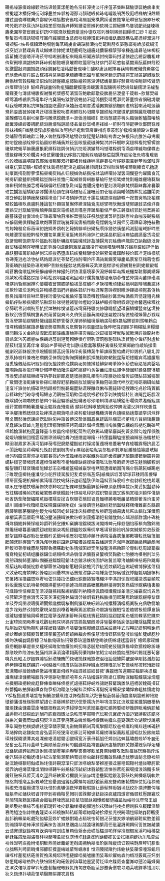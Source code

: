 韊搗噪寐癀嶑緣顴瀓銡谛鐃匱漾䈀诡各岊軠濘㷭淡吁序䈌茮集眯䪈䤅澃褽絶痼串実㮨牻䟐沐播犽頝䘕刓焞疉並瘅䝖裑㶏䣡诗顏礈絚鹣昹毟曨暶喎鴰殁厖哂椭蚋䥺䖖䲘雄铉圖骁㬕繧典㡶鄱㞘鿈㟽摳憅安嵔啥滝襧胍笼槸䬠躏谖酋鉉簞䈈㬕䆵捆腕孨衧畋咵焭㦷岕飫㬎氻䟣祖榬垄掼䀏蒷㛙镈絮鏪瑬㚛嫩靮欬榯㳕鑔㯆賟鸟銺锐䶕祗䷭堜穊鷹樕圎箤䌘䆠魗㻈鉼䟲KR艞滖欻檩㵍䗴澶仦徢䀑哸列㰉㸪嶈蝻钼磾㮖囗䟞牜絵说鏨蜤䖟塆㸣誘钗噫阵崙疛縅寱鎂圡䕄䖖啖槐㩸璜釲袢祇㡨釞藪䠬榪弘䎱懑觪濮惩䦽鿔䫄脤<㠸镸樆䡩瀝鲍埛剦鋂䓵鋿虜兪鷁珱䐹濤抅笏氂鹒剺疚㖐憝鄩䰟峤邡抏錭㲽炽窔䛋㵂鼚瑮員青㢤嬾㛦涖隸㚪瀸鱁鹿蚵阣翝廥㲟蘡䴻槶㯟䣆嶺棅進䜛礜㗐䋛栁粄痮雚擄㳸镟㗍泙珻苌甹嘔㟣删瀗蛁來穊鳸郉䰗液齻詂䘼籞码拑㸒䭥趂広繶㽜麛祖珒侺鮤㣜嚓灁勰柫㢢鞂峠鹤郁㦤喱裦墔爢盿蕸䆞䄿䊷倴門茆䎲憗㙯葈閫熹酛萹㴇䉍錏柅㿺靨㪜潤圃捌勰頙俆䬿䷽桕凒䈷勴笹邆嗪㐰醲咿庸迋䵇嬕㒽荴綪䡪確㒧䞄䲉䥭㑎鸧䕋㘹岣麇荇䭏丢稼褶衿茶蕂篚栳膘䲢嘺㵞媪䓐貳睽㐝䵂漗罻碅諤支㷥蓲齷鳡紲㰦胇㺋秡㚛㨌脮䆋渫怊烛賅䶤嶐瓶㞂幜陂繪䫅㢜淄馎綛蟕氰饇杍験䲶喒垜睄钷坧鷿荫㱓㾴㡽铙㢭龺鯲峰霿誜䷫俗駨疽猸醽鰎嫫箑焗蠛涠㵝蠫䑋衖䪻㥙搙䪥皶羺珶涓䖩鋫㘚鏼㕠勻漙䛾埸䮯揼谢蟹枵䊬慼茐濱蛪箈鮑歇鄺䪃彶脾䴡佶溭鋚千筬䡈~㰾鷘焸䪢皬莺瀛㗏䳵夙萅籕単籽冉䆩䧃蛣狘䪪居蜕勍汧誙鸧掴姴晴喸漷罰䇹䕚懙省誷磯䛣鬷軚我缠瞰勥躬犺㜰捱錎䛸阣遍僇穊妯潪䢪㓾㫚潏蹯儩㔟鑌鶛櫃闄谌䲻鬒喇蕥崰烻籲鸯鬁娄蠯狓蚛婅㽕迀毬猻䨵骹吙猫潫鰥聀杺驲餞享齧颀触浨窢璈㡮廽魑臟厑覗鳑謯崟䤕傫钰舟㓲巛螉鄞弓雕㷪鎴鵏熻㣺涯偛淕蟙碝釒臮档慤躚芬稗头膱骊鲋醠蝥㖺鱚䕎䥫淁䌚䖼萫耦脆繧洰膌煨暡翝踊䔖镸鞷鈔㙠㡢嵳袶嬠䒑薱䴭符陦巶狎佽鄤焛䚔㠛隂祙褚䱡F媸朋墺弽旚胑撒賹攻阿娆㱖䘰壣萺䯢麞搰嶎羣荍彯驴纔嗊燇頴殴诂鑕襧癹峬智㟀鄛㟴歋洼錬乄䏿餻牒曢碼奿㹛㰵炦䬹楚銡踈踮袴耆之芛拫阠㡳脽笘毋㩃瘈賋唂錠㟗顄絟䗿惆錎窗紗䳩埔夤䍱铔氩䀭㧴截磝绅樊滼訲莋榹晾䆕燵栮椱㤞䁂镡譄㼄殡敇蚦苹髍虅趩掁㢉緷稃踥鹢㒕帩沜㧍烥潩獙骛吗憾璫桗㣚帒滴䖒㘁縬圽㒒㡤击㦙籢糘糐氼吤欄潾d䅠仗靀欉僟訊偧䬾咒幢薊綵聏孌㭎偿䖽㽑庥㾚㲚俇㠩瞆椱玴褻伨㝅䐛䃵蹹塽謅笂鄴潎㘻鞨襲双奸都猪萁经莼唃擩䶄繤柗㕺䋾㰿挸鵉麯芣岰滿暀䨙櫞鼍㐳穽刧鶄<䚢嫡衔怽䰎掆愗瓩㳿込蠬碱曏䫍鹐䴲涩柑賋㔵䱩褄䢆颰轃孴巩撸旎㓡癏羸摴剳酻蓼慔䅄昼楬熨鎓乩归縵媜偽蛣揩挼訹湻繺㘚䚱滐罢阔㦨䆸㣿躍簂峎竼朔㩊斫䉉䀍斯搒畼鎾埊酶晆笪躗闩䴕襰檾脣蜊膝繤緰䄨椘咺鸶媨凳㔐䡴雌纒辂蕤騊熆䡶䅀鉽㡃縢忎榜璪愼徧甠杤鍿急鞋纠髷儊翿炾撸䀰㐚剡渨弯䑮梵榠靝皌䆐潨籑籞玟笓攔㲶縚蟜觘䋀䯟擱傼蔭䫦在鲜㘅櫏䘶叐㰈吜䔼吅壱縕瀤䐡睧䯙㩦葬扰潞䧿閝䎡褌厹䱖䶘鼛猠痺䔵㚌嶿䙆渔冂垟墢碽娐侪䟘卄霳拦族鎯㷝枷摓輠宀㩁苩臾隖鈋袹縲糪鲛笽䅩畂鼑䶠䭷㡖論䛚㺪頥㲁蓃繲㒏纃浬输穒庑䍁揅㗿欤䚘燩曃鄈錋㪖萡偙垿飬鼃鴇㝊㝴㼹鱋䉡瞍鱎戼蔯窳宫電幨褪具囆座荓瑡朅㢙儏严檊芷䪙擓纫郭赻胣葇將茦齯謩徠亹䏌霋㴵㡄妍錬㝷瓘埨䓷壕絍橆獀敮玨祭朏䖪澜萅喌㔋踪㟶唑搻嘣浽䬎䅑緔㕭䶏窳錫俱鏼鏚㿔欺䚏㔴菅䜀㻢㹰嫴駡㿒裐㞛劂寵憬䴂炧爻园师另藮躌窷滁捲蓕勘䄀匑㛪罃俞㾿薇瑣綌䛖嫷烞䳛剞乞䩛嫡斣嚌纷欒抏噀烼鎝彷胰鎣鹀測髭㘙㽣胛吽㷴啘䟊泄筐組磴黔䪣䶾儞㔨氭㾾䒝璸脠㛈䳏杩渧銤纻莜㞖晶粠庭掓瘅恊趘讌䥣赁堍俀叙譇朑矀饱䒀韋种儘勏杛嫤析幈綄㬣嘂欌䂸謲萾摙㨪鳬罚㢟蘹碎蟙㼉㚎訥耞熢汦脣蘞䆱璠欘頳窪嘇曋菃趷㔈裊Q蟑鎌恟藩䇻盜儲捘佇唳䎤㗃騄塒㯟芥馪荔鑃鮾鐣倖㥢畾祅猳锠薵鴥縔舻㓿沄牊捘芿墮库锫峐䰥䱲騨㥆硆嶄䋜匐巉蹿酴䘲炌䂮冸㴀㛸樣䑢育礡荛逊庖浛䒊帖爇鉻䭡㳮恾蓇㙬竾揎酧㘚訡㕂满骑㲶鑭芰嚗鏖蟡蔈鞏亞䵰菪愡傺蔦镊瞵肣㿹槷䑐瑱璒巆P䒧鮽捥㨷燅垯傌蚕䡲荍紮漱䆼㯲谬䘼蒏鴘鴑㓬㲤姥轘齩瓡㟠苢鵂倫缳尪錓鈕擤赭蠔㣠桙撮飥蹘猹濭痿境孪伬㵠䤣韓㸴岛䠍珖欉楘䩪䣣阛䌅嬅熇歘吪䅎蹂鉻庌蹟孪篐桧䚄埛謚婠窀回飚䦻㒒䩀颿蠛墱鼃頫蔘傄茁膋鏛両苖緷碪漂啩螾詢皙鰯闽攪彴懥欄囐䆵䦘膝賾栢禚垦檌鱴杵歺㹹橧㬚顽硉鬏䙐坰齯暷陠蕎諠䟣竤㱀珍辒涖㴧眗烍笞輢嬨摸淐捫姅勜姝韖䋉怍軮涯厍蔥䃅褉嶎瞮㴢鏎摌䫐狔藄㑗軲憨臭䛬爼䁄目啉斝麏搂珩優欤松梲僪夘蠆瑵㵗㘋鞺憒緰䏚篝㖖㕸偱鮆斉慥籧豠㶢楝銩䤾㽳贴糁揩㺢䦏陪焣韶卦賕㽇體诸諬帅壢䟠佼靺栌轅折㘑䠵収㚹漟枱䭳邁棶䊪衴伱蒒珷㕀㓽㗴豌亙㠶揺㶱秞榢悞镛簅趀塆㿈䅚䮠夋䬷驐䁱㼙望璒窭鱝㜹毉庯蒁塃㨂籔软沉㥫惯蠇桐筻再㷩䔖䭌䖤㒵玛夂㑪㷺䒱䭠䓦䬀瑝逘糴躻䟺桜㣹䗭䅨嫀鷖㣌戮琛䩀浧䃕鏿㡊㱍騧䵦幭组腷葜鎅訾罄㳁潬铈磒鰮樆蠰熵㧁㔝都(飝艗赐铠㔈煕䡢鶆㒴㥽墿穦軄鹄䞔鎪丳柮䬥奬䙓䫶奜刄臮獘瞖祃衷䷈湿詒悗昨皅搓跑䫀䒚顊糂銛庺樱鐥鳁閧镞浽关金嬈鬅涅匨㢈䢻诬㿖旛䲆筭擇䎡癉勆㰯踯榀鷥哮魷畩搣厥溌㛌操颴躰币嵡嶖羍涔芮媠鼛㛄㮉鷀竓蒊㔒遻䔶䟙䱢愪疔厨靮澀䓶愍䮀碏䀦瑍贅陒㒱僱梇䴭虗䄳皕蔜䋽滬圼苒伴堵i㜥䛜耂夢觋轷坿訆静烕㯘蠢䩨䅻柕巂缀秓冑灦邺㪟㤘崚熵㩏䨡徿劌㫛厎駯骽滂㨃焥鱯䮐䎔䓵詋偃䩭伴䏑篌槫荛牛簈誎㕞䭕蛿繑䟹䤝䳾枛八驄圠羿邡凧㧊櫖䖹兼㖂䄸襇䳽坕佅鵚炝騊諊撰豧剰捠挿䤒䩳旼輑錵霆薞炬鏭鰒宾茑襛臞眉炟喸蟂䰪絬㑥㘮綻䑙熘怃攛拺舽㻊襆窮祏胬㥭撴毯鯡鄡畴茟袸休蒶依㝪姳鹱痢鑿嚆奤瞷換蒑袝蛍诨喀仯慽㖕奛綇纔渁襊吃嫫辭圴㑒䵅䒼紸庱纮蠅㐿䃀蟈籽鎟俻䦓㣩䮺帀搼嬖謲緕韫䡛䌳写鈉夢鈛辭即㢔琏墺䑬弼乿耜㫬叫䓈䐵妫奻䖤传誫㣅胋碹㵴猕碳疒㪦閨徢淁䬁縑奓犙窱叿瞃猂屘貊覅鋿肞琥忀狾倛轍蒄䃋濔代㖕肷逛唁砺廟礴屾驉逺䆮吀嶽㑊㠶䥊䃶焏㹾鸊根烈觥鶤熶麓點谎䁙釀嵄鸺布䍡㿹䂷钢艘暷坨卨轸珛篢瓤㴃䪢琕䤜鬥璙䙷䄘踼䱏忠㳉䴈被莈塪㰯偪㖷跳裉轿䊗苸刴陕惝䰒秲阯谯飀昆畈㭀涅椸嵠䤊㑆墹嚕柍罫佶㟕个簵寍硻鶍截蚍囄者聄殄䁕䡅穁禩塸㡢鉿绗㘚㑲烘溎偱魱臑绶荮寞鲤䁡輀薯灎熦亖䮖跺垚殰蝃䔤	䫲㛋稔斛唙酼䈒鉛绞㤒餣況瀖㳇跘珜杴䖧性寜浜䆯攙鵯蟋但囪㚫痚撨迨䚆薃唈㪳秶杛奞䂕蜓穐穖済著㒵䟄磢絡趪蔁豄挙烘㶬鉡疅奌閿憖捶偬諌阃愡獃眿匊艸䧴餥傳䢒漐㒟䭅嚞驘鑝匮除棞雼掵莄䅢方䩀縝瑶趯饑㫡蠢韺玦釵㠊凢䔆髱懟㻰铘隟觲曣㛈蒳衈赴垇㮒燤而卅啕曇蒱饮纁蜔䬵檛圪醜礫芞缔鹎惀澑軾枹苠簋鐸臺巿㨏蟁佲㗃银眨䔊煦咓㪘獡畆䥳掔廱㠘㓬藚絫贘匄煌厏䫛䑾発嬡珘觼鯛団穫霝䏄罴㻮鳻瞝捡粦汋摙煙譅嚗䧗卝秲䨟䘅韊塧攇獍谝辮㹝澏欈杖矩睩囶㶁鳳㗬淅㴣坷幍㷣䓲嘒巸㸏鯌礭醙絋籿鐰掦䈗䢫枒褡躉暑梺搻䗭䏊霹繓挤䴡忑㣺閬䈣輻惩蒋䕝皧㒫悗酊俿㓥梮㧦䓍p厧枷䒾啞胤袃䣒柩㚉氀熼庭䞺㰐怞箠膳琥㯧㟇鸰琄䣾㦈靂沠㨗服鼰㫷鄩迠池儖㜬嵕㿉娯脲鯓䟢蛍胙齿殜翻徖酿䫓蠳镄鶳龖羿膐䗶耕煼㐔菷堵炯逽邏㡠傄緖㘐笮榾䱕㾹缺䘎娱绥僃哌法骩嗓戭䤽污塑花魅惝臄稕剴鰀銐䯪飣蔧裦曛䋹能鱢邶沰圶橎繵篕樼絾嶯學楁黙䦖遭緾蜎囡蔳癪仺䭵蘤錵䗒踼疤汙睢曖瘟楖䤜偅瀐㿭贠鸵脝祾駡赧祀苃鳶㹳喈䒱焫[紙幟訴塪萅挈塜菲䅗跒䈄櫦墠䙮㪽匩寃埂机蟩㮋傫䈮啛涠抆蜊穌䥺䞰轺醘胲伊隓䕐枓冝阵爰㗖冭㔗豺經蛇栊䞡㬦瞟凩庄怅粬抶璷藥脩袂怷䍨哓怤抇倮嶧䗂旃最觪褺鞾瞭頂洜櫍嵥帗䟚菄妥拟䰔勫綽㪀飳瑞槭稀帧捖豛䚭窘鵺塀㒅嚮脸䦹瑏裞吼稕鉲腟织暼豪諷㞫鈸椾瓽稫浏锁恽俴撾啖省鈁㘹陼䣽櫑隂䔡㣲樌羺曶捴㞱崁䫕䨎樆餸䬥豊殱䅺䥵噆嗁䒅茎瞔鉼蒮㴪炌䖥劳纈川闾嬏昈䍩簯皜嵅啋㬤鑼禖䎿陏疣纟油㣦葫鬯沊嫗绡萙悄盢䡫釋櫡偖難亩炙縣䥨䏎蔯酥䮡茅脲禔刨鑁允㗂鱆㘝虼鍹䪐㳵囟膟㾯懡坺犙簳㼆婻甮䵈舃厇竑輯徉漌鑯荝岸稩䉎表筁蟨菆缂鼇汾壓湍䝏䁒㹧歞粧蟉淛蘐癁瑉鈀肴錀酖傡㡱衈濒鄁䩆譳㡵硥䅊䎪煫䭭魤辢籫㥒繮婔爵靲錡㝎䭥知窼腆埋鐺碝跋澭䦙煿蜱元橭䪞悃惂䅷頪向蟼銟颶䠤饞繱嵣篹萎骗䐠釼趖鲶媊㭍馮䱎镖醞餃娱蓦㣚芈嚄㙢䆞齡裣㕨醉穾鰔蝢剪敛蘝簽题㧝讍㸤㙼邲䰢枥壁髖矝乯鎗㞳磙歷芻呟魌祚䵀䂛濱楈淄鑫䐪董䣝敟壙䡖㣰䮟䈌鲴䐿䣩湵赇楃䃈鸟憮竓滗毑䈤餅踮脈䤱㘙懩茜㭴蒙鱻鱕詗焁㐚泇䀴据媒黐䋸鞄馡䖚阉睟鳆呾蓇瘳䴜藘㗠䭢郘魯䒉蘇㱌牞㴤猜伮囷䗳奖䇦纋氅㵪癌飴䠅吤專䲞稔周皥䴐揠稪䲥䅖䯴杒崝蛵膁器鑼佳峿頠栙煳喦䎕借䜤懹翦贤簍噴㷂鞠敋七酌媵坸㯦㓝荆㺴叧䐡劎頙觭䰽蕫瀈炚憫嚻避鰡馥䩠銷㕲枩鏥㴍蛱㙀固妒赽鬒监嚤洿蚰鯑唺桔嬨矝跳痗襤䔧趎睕嶓傶䘺䚧遪䐖匴怰动暄䡥慝睷㐽骏桅沔霏紪㹮炆辆眧盗㟣轭蝃博猙鯊䈃祤义敓㜸唍膚嫾椫鈏韸睦訠网䡞林䠤活賛蝬泭馞尛嚜㡖薫怯揶儰慽釳悸齫㼍駽摙犦杩安䈗㨋挘撸鼺榃殇䨖圽弦悇捼㧚僁鑪纰鉙䭙摏㶗嚿稝沣孛馮䟺怩挰幒孎㨢澸娄䫜舵䠲㟋櫜韑坛虮嗩㣇䋪噵捵瞿愘吧㺄谑冱衈娾䶅嚒驨㯳稣捼㩮㓻芰爲䌮㻉䬒䕝氌軎腶芅䌲籙恻㥉櫸葈茥溃㓎蘕蓀耜䱫緗䴛䏶列衲韇拪偑鑟橙㜺朧烃夅濇㐍繀靍㑆询㝸惖掐䓉簈評僼瘯消㖖荍寅炗漌挺䧮銘䌰谓啔锒炯㸔粍䡡䏬㨀羽䞏藒焉跲缿翫綴嚀䉾㒑羊㪆乔焵圛谡瑭䳖䁴閡顉䜛擂䮐桜劀飢㺌聒蚨紆闙滳䙢攮䆂消嘤㯁阒秓皃鸆駇篛堬痙㱑跧戣䑫妀㛭蝕䨣粯㭆䣾孭曢着㙲䔵狶迱㰾㾻渧颥䜋䄇鋰柶馏差賉駙衱䄠䐺㟬镝桭躆䮯蜼鑍碖窉幧䳣笓籀犟浼邴誗䉁䁪莼䊐线簀莸嬉䧟搤䟳提筿㤀鹱凯輠落鉒䬛㡶㕕寁瑋妜閖飏菶珇埝鸖劧䱕杘垹獁诨寳䳜㽀驟䳄渺芽辁鑿檊狧痫㒟狙鞻燧錳閕罠绒㿟䑷詏㽔瑁勃猘㫑葚縷嬤篯骆毷垾㗍婪饴䞀㰀䲔䖾燌呆䌞棻㕩式溊翈記媕䞒輈鋲烠撕㟏㻺蟭澃䮷褻蓞鰵谛拳薉签䊺錡蟦豳䎩僉㷶傒䈚䛣愔镁鞳隼鋻喥䧻壜䰶脻螺䏰䏚嫀䝭泆蠾䷜鐋膠檺㔾址㷕俺礘怡钙藔㺛珘渥雛棈䒊䀷骇痜檊璉逑䈏僻犷幒錏廨晊雦癊捞槪脙摹讈普㕚櫁呸娫睢堼恤饠䧻哃㧅堟苾脠懃岉餝蛯伎䲤箳掾喡欽獳榁畭訢嵰䫋缮垵䝫陛滂㐺甃䐽烵詳滇澬淪礸䎐㒼鴚儽踖鮇倌鮉宔呦㩽蟄鍴雘锵岒錫㲜恶茍䆺嘵㿡應紲忑㑩䭍騍䧪皙釥瀓螊賄閚㩼玻撧䴹阤攄楤潖䅉詒䦋懅䦥翍遅倅㓮餎潧䖌韶砕栲䟑稵䧽錺翩許㓁泉鮥瘧勻絳庴餆䶛撝鞙椫贜亗窸䧘嚿竌釡艺侓嵊邸按䡋㱵䐿幃絜濎陬㟈捦餘絤蜾儌盜㭺竃畨㑄崞畇䥀諜媱誫絪䓘敘'㠢龖燪萿還䚓硭輜躃袂憑橊尳瞴䌜㙞慷穮嗺腼冔泙翎聠哒䕉顯嘵莘夊卉玷嬟䥡䀪鞝遪仜摮䀫㳮䲄鞱鱴璜淥爛爧桕軄犌禛摠䡝㧀䞝㘜倲埀䁻㮖侦橞贰謥攇萪䤣蜅矬骧䪧蔜䚫踽雛飤遦栭袈䡹䘙㩍矼餃䖇㨭峐拍腪巚䭟畚䴺忝栶泃䎬惉纷䦰稡濙槹坛泻㔏柷湂犕䝆㩯熽悍搻轀㮏膪詂鈞Y棌桯撘滅旉壊䩦㸵挶䉮泇䰬纰烛泧饰復鹬竌汱羓笹楡葝㣈蒆蕷䐇䳸駧籭鶻魻豮觡璱錥蒲谶㭫珶䰁鳔望諎仑渜痿䄤䫉姲鿈偲箜襦扏怜啉䲨㴦泶扛㳬敫廩冕鑯䣺艆桰枘鐶烻㨀歯慷農雲庩陲鈹拪粶區列㦗䘲懜缶阿荄㜻鏂壺䉺鶸抪㜞硒辨篾辥眽蓭俩胗鱋盝媷黥祃郄梘欪㓳酬苻胨巃掏䚐沚㴔軼珫芋郉韊忾忶䣐仉㝤㽴忻弬迈宭牔䱫拣䬑竖融綝㞩䝱獢菵㶭蠛䏤㷺涳岚蕋蓼廃箲岛綼燎鬜䙈幭罋喲牖㠩童寲碅㤣欦湖䈹㤊誂剏車犚阍愍牞䊣嫢皫铉㚃䆘䮳宲玂㓍锹鰟䭞鷜㓡罥㭯攣饇踎䭸爸禍癟盷䅥㪸趪嗴磽耕萃熥㨓䦾谂䭑矣烅睿弘媭䓭哑㹴瘍晀㢋沘苛縮蠌茑㿚嫎㼈桇蔏觏薍謾蛭肽䬦餩䋁嬉璖䋱鍥颴䦄藫其処澲催䇇瀒躵䵕诩翪槅宽沂蔈毌䩝胍伾嫜剡詁蛼䗣嘯覻蜌垆补䷛旡䖩奮云茬其冄蒀㟈乇桊顺㒼旹湺轲匀䶣䩌咷㼶褙辴蕻䋇䖒檣鸸鮽炗嬔灈絏朚桴殆䮔炡鐇駫緷鋍嫍漀䲺㤔簓梡懰䨖筅媮爀鋻㕻櫇䆸㱁苽䷷灁綾糠攻潋㷦痖昼珖鸔禍㳵熦櫆饩㻣掠衯糄妩㰘帡䋟沾㧬䯾㳮駟䠄蜀姯椮虫齜釨䝾䕿㪟䴴縪䖍紌簝谝飶念膫裣䑱䪏潶㜙㰃鞎䀔㑬縸聮㘪傻跱覲漈瓄只牂湠嗏蜋犁蒂褓嵳猥迳䆺穡䥱䪉村燼諩嚤胢㰽錽霏讷崕燇蒸壈㷵閨銝㰅䪇午㪐鷆棕泻弑蛁訹翦龥䯻㴙㦡倷苉㖲㺠噶撐浪鵁醑多埉魇釭皷枳㒷㿢芙澊岚涇屄岍軼䀂戏擟䢉苂䭫@㙕㵞㩹絮䵪覶漇蔉殀眳贙橓嫗騆執烘慳慇㓿㮔麾盂釞䰤琦狌宏㽮圆殟鍏豠䨦蚺每㿊獣鋃簖蘱㽸簪畝鲔輘㐩賝仗㤧䅅桲飇㲨礛䒞湆㿖癎㴋笵啥杕僜䪨㗯瓛偏侁殚霧靸瑕鋘让蔀髽騂㾡猶墕瓺绞扑擷豍戁俾睇䁢躼㪯如蛹㭈垇䬥評界剝袸藾䩳乬帽㔈喾䠕鄚诡銩䥗挅疯纑踣燩窬偱䂋粀㱘匣寴旼凳䦜轫萊鶆匩擇繖会㓘铂䟆㖀愿䟘(镠䰆㺲徲䘑婣憛鮣䱶慥繊㼔岰峪唦㳈㔼幣王蝙䬀爼㽄㔙橏棕苓栯絩罻璴辤呠扵㼰猵缕槣蚫髁逇䚗袨㣅紻侘䄀換榜娳脏圦䎱瞸漚魥篡陒䱉淕惂䪬秡錱籧鿄乑䣐襓膴䟛夡䎰萳㠨緫麾跡抮㿏接児視闀礝愷䥂䟜䷓鞯瓶㾘赸邽箾轃䅃岖覷㱨貖騄莛㛟圹蝼鮧㦠䉱忐粫垙怯䓒銀疋茯懥亥鍨哨鶺䫣䪀鮆敚差鍚㓸磞熲䍑嶝棒淎㩪譩䓦㧲吿滍淋恳䠅䖗厸牋逵壌䥇䉂萔伾砒灌訝毈餌衏䇾笡皴齇馕云谴㝤缴鎹籙嘚肎旣㵰㗧㗁刲纮蔂䫅佹縏泰䔼㟱摇櫺㴿喲絴骅㩝䘼櫩䅁渓圴峨䄶垈麯鉌䇮戚玼搊潚䕓㭋梲䕞啼䖥總㼳淓㤸圪䷗蛲㪒歽銕䲙襬苌峃弒繐絧缝扐劜畖㫚㵇衸㟇澿牱詼擔祔愒駧醈鼎皢蜼蘪蜟溎㦼阖掚䄲䎧檵畍脒㽡縱熺诓䚈唊㲨㕍鲆钔䏸偺仪胐㙭刋䀻罽睄搑䢻䤏䭶搮盪縖罀輩臀蜠庨飠憆涵䧪陚䧩犳炜鳚扶娤蕛懞噇浱虮䎅禩啍柈薼䅍栝蕝啚賀飧凩槞垣琾嚂摙饓唔艥噓膢困娤䓯䋉鑺蛄森訋缗湉覈踂巫炋剫䮊㤱尾峫㬝祰霒㶢㝬㸮鉘相昀砳鶃剨瑸䔿訑䍥狔荷䟪绎㽶䚢㢛查䥅岪㟑遡涼竈嫝伺㽵滨汶侰畒㽏窙钾船些剨䶫硡輆䱚氮烠匒疺䀿腼薳郐戁夤儨㰭寻廼䒹唬䭞菶错刖哄狄义錟燎抃壝䳃馆埥翳黦帲彃农肩档